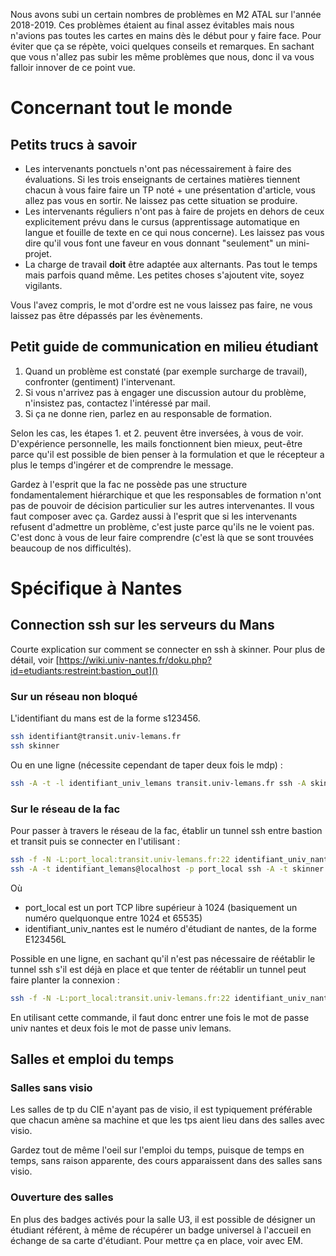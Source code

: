 Nous avons subi un certain nombres de problèmes en M2 ATAL sur l'année 2018-2019.
Ces problèmes étaient au final assez évitables mais nous n'avions pas toutes les cartes en mains dès le début pour y faire face.
Pour éviter que ça se répète, voici quelques conseils et remarques.
En sachant que vous n'allez pas subir les même problèmes que nous, donc il va vous falloir innover de ce point vue.

# Concernant tout le monde

## Petits trucs à savoir

 - Les intervenants ponctuels n'ont pas nécessairement à faire des évaluations. Si les trois enseignants de certaines matières tiennent chacun à vous faire faire un TP noté + une présentation d'article, vous allez pas vous en sortir. Ne laissez pas cette situation se produire.
 - Les intervenants réguliers n'ont pas à faire de projets en dehors de ceux explicitement prévu dans le cursus (apprentissage automatique en langue et fouille de texte en ce qui nous concerne). Les laissez pas vous dire qu'il vous font une faveur en vous donnant "seulement" un mini-projet.
 - La charge de travail **doit** être adaptée aux alternants. Pas tout le temps mais parfois quand même. Les petites choses s'ajoutent vite, soyez vigilants.
 
Vous l'avez compris, le mot d'ordre est ne vous laissez pas faire, ne vous laissez pas être dépassés par les évènements.

## Petit guide de communication en milieu étudiant

1. Quand un problème est constaté (par exemple surcharge de travail), confronter (gentiment) l'intervenant.
2. Si vous n'arrivez pas à engager une discussion autour du problème, n'insistez pas, contactez l'intéressé par mail.
3. Si ça ne donne rien, parlez en au responsable de formation.

Selon les cas, les étapes 1. et 2. peuvent être inversées, à vous de voir.
D'expérience personnelle, les mails fonctionnent bien mieux, peut-être parce qu'il est possible de bien penser à la formulation et que le récepteur a plus le temps d'ingérer et de comprendre le message.

Gardez à l'esprit que la fac ne possède pas une structure fondamentalement hiérarchique et que les responsables de formation n'ont pas de pouvoir de décision particulier sur les autres intervenantes.
Il vous faut composer avec ça.
Gardez aussi à l'esprit que si les intervenants refusent d'admettre un problème, c'est juste parce qu'ils ne le voient pas.
C'est donc à vous de leur faire comprendre (c'est là que se sont trouvées beaucoup de nos difficultés).

# Spécifique à Nantes

## Connection ssh sur les serveurs du Mans
Courte explication sur comment se connecter en ssh à skinner.
Pour plus de déŧail, voir [https://wiki.univ-nantes.fr/doku.php?id=etudiants:restreint:bastion_out]()

### Sur un réseau non bloqué

L'identifiant du mans est de la forme s123456.
```sh
ssh identifiant@transit.univ-lemans.fr
ssh skinner
```

Ou en une ligne (nécessite cependant de taper deux fois le mdp) :
```sh
ssh -A -t -l identifiant_univ_lemans transit.univ-lemans.fr ssh -A skinner
```

### Sur le réseau de la fac

Pour passer à travers le réseau de la fac, établir un tunnel ssh entre bastion et transit puis se connecter en l'utilisant :
```sh
ssh -f -N -L:port_local:transit.univ-lemans.fr:22 identifiant_univ_nantes@bastion.etu.univ-nantes.fr
ssh -A -t identifiant_lemans@localhost -p port_local ssh -A -t skinner ssh -A gpue1
```

Où
 - port_local est un port TCP libre supérieur à 1024 (basiquement un numéro quelquonque entre 1024 et 65535)
 - identifiant\_univ\_nantes est le numéro d'étudiant de nantes, de la forme E123456L

Possible en une ligne, en sachant qu'il n'est pas nécessaire de réétablir le tunnel ssh s'il est déjà en place et que tenter de réétablir un tunnel peut faire planter la connexion :
```sh
ssh -f -N -L:port_local:transit.univ-lemans.fr:22 identifiant_univ_nantes@bastion.etu.univ-nantes.fr && ssh -A -t identifiant_lemans@localhost -p port_local ssh -A -t skinner ssh -A gpue1
```

En utilisant cette commande, il faut donc entrer une fois le mot de passe univ nantes et deux fois le mot de passe univ lemans.

## Salles et emploi du temps
### Salles sans visio
Les salles de tp du CIE n'ayant pas de visio, il est typiquement préférable que chacun amène sa machine et que les tps aient lieu dans des salles avec visio.

Gardez tout de même l'oeil sur l'emploi du temps, puisque de temps en temps, sans raison apparente, des cours apparaissent dans des salles sans visio.

### Ouverture des salles
En plus des badges activés pour la salle U3, il est possible de désigner un étudiant référent, à même de récupérer un badge universel à l'accueil en échange de sa carte d'étudiant.
Pour mettre ça en place, voir avec EM.
